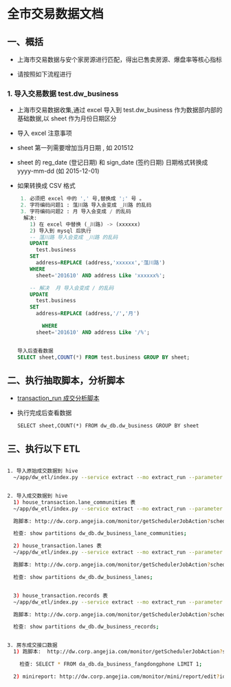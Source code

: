 # 全市交易数据文档

## 一、概括

- 上海市交易数据与安个家房源进行匹配，得出已售卖房源、爆盘率等核心指标

- 请按照如下流程进行

### 1. 导入交易数据 test.dw_business

- 上海市交易数据收集,通过 excel 导入到 test.dw_business 作为数据部内部的基础数据,以 sheet 作为月份日期区分

- 导入 excel 注意事项
 - sheet 第一列需要增加当月日期 , 如 201512
 - sheet 的 reg_date (登记日期) 和 sign_date (签约日期) 日期格式转换成 yyyy-mm-dd (如 2015-12-01)
 - 如果转换成 CSV 格式

    ``` sql
     1. 必须把 excel 中的 ',' 号,替换成 ';' 号 。
     2. 字符编码问题1 : 蕰川路 导入会变成 _川路 的乱码
     3. 字符编码问题2 : 月 导入会变成 / 的乱码
      解决:
        1) 在 excel 中替换 (_川路) -> (xxxxxx)
        2) 导入到 mysql 后执行
        -- 蕰川路 导入会变成 _川路 的乱码
        UPDATE
          test.business
        SET
          address=REPLACE (address,'xxxxxx','蕰川路')
        WHERE
          sheet='201610' AND address Like 'xxxxxx%';

        -- 解决  月 导入会变成 / 的乱码
        UPDATE
          test.business
        SET
          address=REPLACE (address,'/','月')

            WHERE
          sheet='201610' AND address Like '/%';


    导入后查看数据
    SELECT sheet,COUNT(*) FROM test.business GROUP BY sheet;
    ```


## 二、执行抽取脚本，分析脚本

- [transaction_run 成交分析脚本](http://dw.corp.angejia.com/monitor/getSchedulerJobAction?schedulerId=256)

- 执行完成后查看数据

  ```
  SELECT sheet,COUNT(*) FROM dw_db.dw_business GROUP BY sheet
  ```


## 三、执行以下 ETL

``` sh

1. 导入原始成交数据到 hive
  ~/app/dw_etl/index.py --service extract --mo extract_run --parameter '{"dbServer":"dw","sourceDb":"dw_db","sourceTb":"dw_business","targetDb":"dw_db","targetTb":"dw_business","extractType":"1","extractTool":"1","mapReduceNum":"1"}'


2. 导入成交数据到 hive
  1) house_transaction.lane_communities 表
  ~/app/dw_etl/index.py --service extract --mo extract_run --parameter '{"dbServer":"product","sourceDb":"house_transaction","sourceTb":"lane_communities","targetDb":"db_sync","targetTb":"house_transaction__lane_communities","extractType":"1","extractTool":"1","mapReduceNum":"1"}'

  跑脚本: http://dw.corp.angejia.com/monitor/getSchedulerJobAction?schedulerId=111

  检查: show partitions dw_db.dw_business_lane_communities;

  2) house_transaction.lanes 表
  ~/app/dw_etl/index.py --service extract --mo extract_run --parameter '{"dbServer":"product","sourceDb":"house_transaction","sourceTb":"lanes","targetDb":"db_sync","targetTb":"house_transaction__lanes","extractType":"1","extractTool":"1","mapReduceNum":"1"}'

  跑脚本: http://dw.corp.angejia.com/monitor/getSchedulerJobAction?schedulerId=112

  检查: show partitions dw_db.dw_business_lanes;


  3) house_transaction.records 表
  ~/app/dw_etl/index.py --service extract --mo extract_run --parameter '{"dbServer":"product","sourceDb":"house_transaction","sourceTb":"records","targetDb":"db_sync","targetTb":"house_transaction__records","extractType":"1","extractTool":"1","mapReduceNum":"1"}'

  跑脚本: http://dw.corp.angejia.com/monitor/getSchedulerJobAction?schedulerId=113

  检查: show partitions dw_db.dw_business_records;


3. 房东成交接口数据
  1) 跑脚本:  http://dw.corp.angejia.com/monitor/getSchedulerJobAction?schedulerId=205

    检查: SELECT * FROM da_db.da_business_fangdongphone LIMIT 1;

  2) minireport: http://dw.corp.angejia.com/monitor/mini/report/edit?id=1112

```
